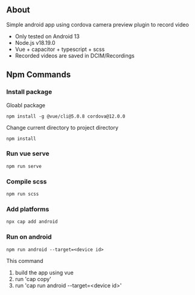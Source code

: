 ## About
Simple android app using cordova camera preview plugin to record video
- Only tested on Android 13
- Node.js v18.19.0
- Vue + capacitor + typescript + scss
- Recorded videos are saved in DCIM/Recordings

## Npm Commands

### Install package
Gloabl package
```
npm install -g @vue/cli@5.0.8 cordova@12.0.0
```
Change current directory to project directory
```
npm install
```

### Run vue serve
```
npm run serve
```

### Compile scss
```
npm run scss
```

### Add platforms
```
npx cap add android
```

### Run on android
```
npm run android --target=<device id>
```
This command<br>
1. build the app using vue
2. run 'cap copy'
3. run 'cap run android --target=\<device id\>'